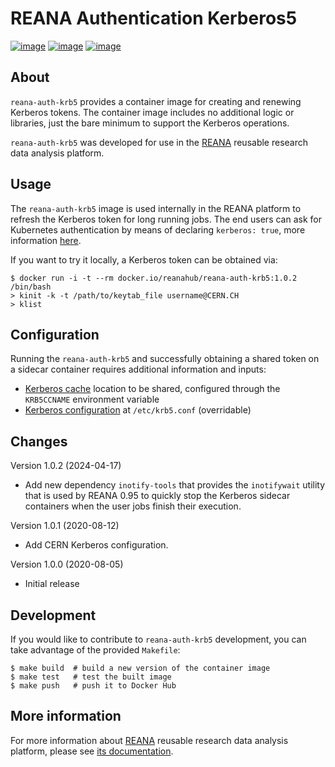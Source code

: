# REANA Authentication Kerberos5

[![image](https://github.com/reanahub/reana-auth-krb5/workflows/CI/badge.svg)](https://github.com/reanahub/reana-auth-krb5/actions)
[![image](https://img.shields.io/badge/discourse-forum-blue.svg)](https://forum.reana.io)
[![image](https://img.shields.io/github/license/reanahub/reana-auth-krb5.svg)](https://github.com/reanahub/reana-auth-krb5/blob/master/LICENSE)

## About

`reana-auth-krb5` provides a container image for creating and renewing Kerberos tokens.
The container image includes no additional logic or libraries, just the bare minimum to
support the Kerberos operations.

`reana-auth-krb5` was developed for use in the [REANA](http://www.reana.io/) reusable
research data analysis platform.

## Usage

The `reana-auth-krb5` image is used internally in the REANA platform to refresh the
Kerberos token for long running jobs. The end users can ask for Kubernetes authentication
by means of declaring `kerberos: true`, more information
[here](http://docs.reana.io/advanced-usage/access-control/kerberos/).

If you want to try it locally, a Kerberos token can be obtained via:

```
$ docker run -i -t --rm docker.io/reanahub/reana-auth-krb5:1.0.2 /bin/bash
> kinit -k -t /path/to/keytab_file username@CERN.CH
> klist
```

## Configuration

Running the `reana-auth-krb5` and successfully obtaining a shared token on a sidecar
container requires additional information and inputs:

- [Kerberos cache](https://web.mit.edu/kerberos/krb5-1.12/doc/basic/ccache_def.html)
  location to be shared, configured through the `KRB5CCNAME` environment variable
- [Kerberos configuration](https://web.mit.edu/kerberos/krb5-1.12/doc/admin/conf_files/krb5_conf.html)
  at `/etc/krb5.conf` (overridable)

## Changes

Version 1.0.2 (2024-04-17)

- Add new dependency `inotify-tools` that provides the `inotifywait` utility that is used by REANA 0.95 to quickly stop the Kerberos sidecar containers when the user jobs finish their execution.

Version 1.0.1 (2020-08-12)

- Add CERN Kerberos configuration.

Version 1.0.0 (2020-08-05)

- Initial release

## Development

If you would like to contribute to `reana-auth-krb5` development, you can take advantage
of the provided `Makefile`:

```
$ make build  # build a new version of the container image
$ make test   # test the built image
$ make push   # push it to Docker Hub
```

## More information

For more information about [REANA](http://www.reana.io/) reusable research data analysis
platform, please see [its documentation](http://docs.reana.io/).
